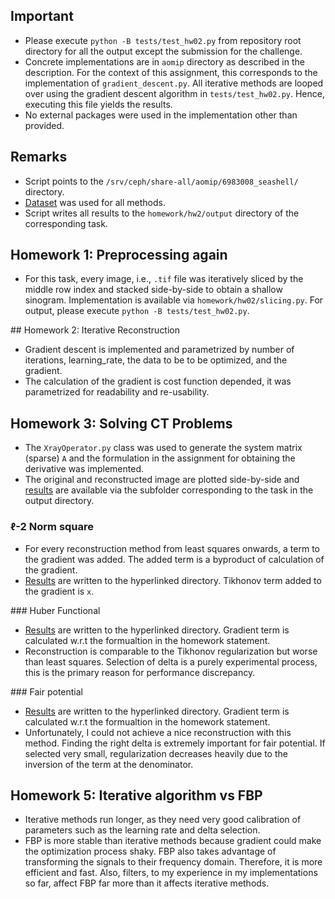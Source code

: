 ## Important
* Please execute `python -B tests/test_hw02.py` from repository root directory for all the output except the submission for the challenge.
* Concrete implementations are in `aomip` directory as described in the description. For the context of this assignment, this corresponds to the implementation of `gradient_descent.py`. All iterative methods are looped over using the gradient descent algorithm in `tests/test_hw02.py`. Hence, executing this file yields the results.
* No external packages were used in the implementation other than provided.

## Remarks
* Script points to the `/srv/ceph/share-all/aomip/6983008_seashell/` directory.
* [Dataset](https://zenodo.org/record/6983008#.ZFnciexByu4) was used for all methods.
* Script writes all results to the `homework/hw2/output` directory of the corresponding task.

## Homework 1: Preprocessing again
* For this task, every image, i.e., `.tif` file was iteratively sliced by the middle row index and stacked side-by-side to obtain a shallow sinogram. Implementation is available via `homework/hw02/slicing.py`. For output, please execute `python -B tests/test_hw02.py`.

## Homework 2: Iterative Reconstruction
* Gradient descent is implemented and parametrized by number of iterations, learning_rate, the data to be to be optimized, and the gradient.
* The calculation of the gradient is cost function depended, it was parametrized for readability and re-usability.

## Homework 3: Solving CT Problems
* The `XrayOperator.py` class was used to generate the system matrix (sparse) `A` and the formulation in the assignment for obtaining the derivative was implemented.
* The original and reconstructed image are plotted side-by-side and [results](https://gitlab.lrz.de/IP/teaching/applied-optimization-methods-for-inverse-problems/aomip-kaan-guney-keklikci/-/tree/main/homework/hw02/output/least_squares) are available via the subfolder corresponding to the task in the output directory.

### ℓ-2 Norm square
* For every reconstruction method from least squares onwards, a term to the gradient was added. The added term is a byproduct of calculation of the gradient.
* [Results](https://gitlab.lrz.de/IP/teaching/applied-optimization-methods-for-inverse-problems/aomip-kaan-guney-keklikci/-/tree/main/homework/hw02/output/tikhonov_regularization) are written to the hyperlinked directory. Tikhonov term added to the gradient is `x`.

### Huber Functional
* [Results](https://gitlab.lrz.de/IP/teaching/applied-optimization-methods-for-inverse-problems/aomip-kaan-guney-keklikci/-/tree/main/homework/hw02/output/huber_functional) are written to the hyperlinked directory. Gradient term is calculated w.r.t the formualtion in the homework statement.
* Reconstruction is comparable to the Tikhonov regularization but worse than least squares. Selection of delta is a purely experimental process, this is the primary reason for performance discrepancy.

### Fair potential
* [Results](https://gitlab.lrz.de/IP/teaching/applied-optimization-methods-for-inverse-problems/aomip-kaan-guney-keklikci/-/tree/main/homework/hw02/output/fair_potential) are written to the hyperlinked directory. Gradient term is calculated w.r.t the formualtion in the homework statement.
* Unfortunately, I could not achieve a nice reconstruction with this method. Finding the right delta is extremely important for fair potential. If selected very small, regularization decreases heavily due to the inversion of the term at the denominator.

## Homework 5: Iterative algorithm vs FBP
* Iterative methods run longer, as they need very good calibration of parameters such as the learning rate and delta selection.
* FBP is more stable than iterative methods because gradient could make the optimization process shaky. FBP also takes advantage of transforming the signals to their frequency domain. Therefore, it is more efficient and fast. Also, filters, to my experience in my implementations so far, affect FBP far more than it affects iterative methods.
